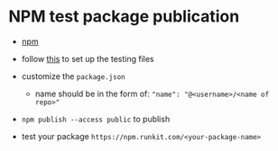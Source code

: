 # NPM test package publication

* [npm](https://github.com/dimi-fn/Various-Data-Science-Scripts/tree/main/Web%20Development/npm)

* follow [this](https://github.com/dimi-fn/Various-Data-Science-Scripts/tree/main/Web%20Development/TDD) to set up the testing files

* customize the `package.json`
    * name should be in the form of: `"name": "@<username>/<name of repo>"`

* `npm publish --access public` to publish

* test your package `https://npm.runkit.com/<your-package-name>`
